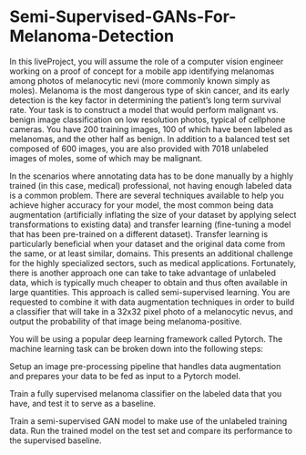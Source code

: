 # Semi-Supervised-GANs-For-Melanoma-Detection

In this liveProject, you will assume the role of a computer vision engineer working on a proof of concept for a mobile app identifying melanomas among photos of melanocytic nevi (more commonly known simply as moles). Melanoma is the most dangerous type of skin cancer, and its early detection is the key factor in determining the patient’s long term survival rate. Your task is to construct a model that would perform malignant vs. benign image classification on low resolution photos, typical of cellphone cameras. You have 200 training images, 100 of which have been labeled as melanomas, and the other half as benign. In addition to a balanced test set composed of 600 images, you are also provided with 7018 unlabeled images of moles, some of which may be malignant.

In the scenarios where annotating data has to be done manually by a highly trained (in this case, medical) professional, not having enough labeled data is a common problem. There are several techniques available to help you achieve higher accuracy for your model, the most common being data augmentation (artificially inflating the size of your dataset by applying select transformations to existing data) and transfer learning (fine-tuning a model that has been pre-trained on a different dataset). Transfer learning is particularly beneficial when your dataset and the original data come from the same, or at least similar, domains. This presents an additional challenge for the highly specialized sectors, such as medical applications. Fortunately, there is another approach one can take to take advantage of unlabeled data, which is typically much cheaper to obtain and thus often available in large quantities. This approach is called semi-supervised learning. You are requested to combine it with data augmentation techniques in order to build a classifier that will take in a 32x32 pixel photo of a melanocytic nevus, and output the probability of that image being melanoma-positive.

You will be using a popular deep learning framework called Pytorch. The machine learning task can be broken down into the following steps:

Setup an image pre-processing pipeline that handles data augmentation and prepares your data to be fed as input to a Pytorch model.

Train a fully supervised melanoma classifier on the labeled data that you have, and test it to serve as a baseline.

Train a semi-supervised GAN model to make use of the unlabeled training data. Run the trained model on the test set and compare its performance to the supervised baseline. 
